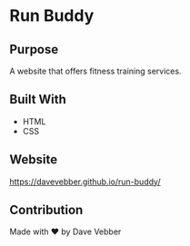 # Run Buddy

## Purpose
A website that offers fitness training services.

## Built With
* HTML
* CSS

## Website
https://davevebber.github.io/run-buddy/

## Contribution
Made with ❤️ by Dave Vebber

